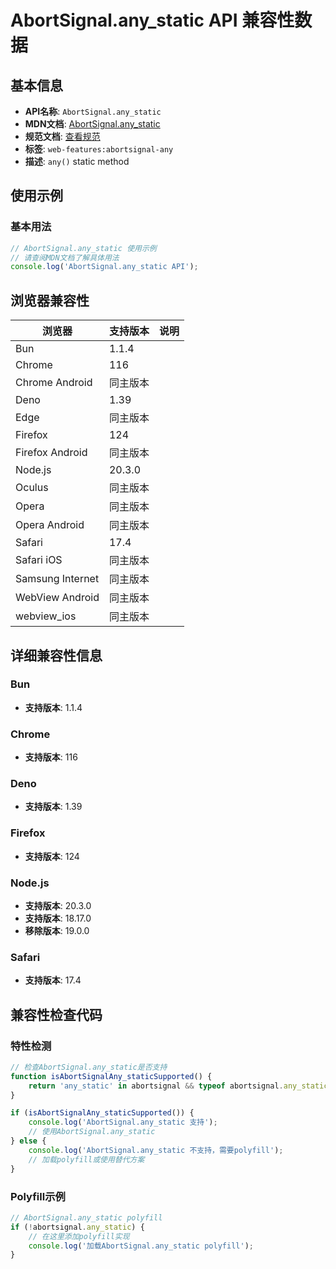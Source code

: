 # AbortSignal.any_static API 兼容性数据

## 基本信息

- **API名称**: `AbortSignal.any_static`
- **MDN文档**: [AbortSignal.any_static](https://developer.mozilla.org/docs/Web/API/AbortSignal/any_static)
- **规范文档**: [查看规范](https://dom.spec.whatwg.org/#dom-abortsignal-any)
- **标签**: `web-features:abortsignal-any`
- **描述**: `any()` static method

## 使用示例

### 基本用法

```javascript
// AbortSignal.any_static 使用示例
// 请查阅MDN文档了解具体用法
console.log('AbortSignal.any_static API');
```

## 浏览器兼容性

| 浏览器 | 支持版本 | 说明 |
|--------|----------|------|
| Bun | 1.1.4 |  |
| Chrome | 116 |  |
| Chrome Android | 同主版本 |  |
| Deno | 1.39 |  |
| Edge | 同主版本 |  |
| Firefox | 124 |  |
| Firefox Android | 同主版本 |  |
| Node.js | 20.3.0 |  |
| Oculus | 同主版本 |  |
| Opera | 同主版本 |  |
| Opera Android | 同主版本 |  |
| Safari | 17.4 |  |
| Safari iOS | 同主版本 |  |
| Samsung Internet | 同主版本 |  |
| WebView Android | 同主版本 |  |
| webview_ios | 同主版本 |  |

## 详细兼容性信息

### Bun

- **支持版本**: 1.1.4

### Chrome

- **支持版本**: 116

### Deno

- **支持版本**: 1.39

### Firefox

- **支持版本**: 124

### Node.js

- **支持版本**: 20.3.0
- **支持版本**: 18.17.0
- **移除版本**: 19.0.0

### Safari

- **支持版本**: 17.4

## 兼容性检查代码

### 特性检测

```javascript
// 检查AbortSignal.any_static是否支持
function isAbortSignalAny_staticSupported() {
    return 'any_static' in abortsignal && typeof abortsignal.any_static === 'function';
}

if (isAbortSignalAny_staticSupported()) {
    console.log('AbortSignal.any_static 支持');
    // 使用AbortSignal.any_static
} else {
    console.log('AbortSignal.any_static 不支持，需要polyfill');
    // 加载polyfill或使用替代方案
}
```

### Polyfill示例

```javascript
// AbortSignal.any_static polyfill
if (!abortsignal.any_static) {
    // 在这里添加polyfill实现
    console.log('加载AbortSignal.any_static polyfill');
}
```

